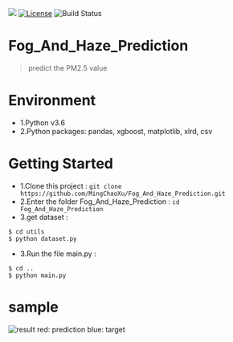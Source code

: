 ![](https://github.com/MingChaoXu/Fog_And_Haze_Prediction/tree/master/docs/logo.png)
[![License](https://img.shields.io/badge/License-MIT-blue.svg)](https://github.com/MingChaoXu/Fog_And_Haze_Prediction/blob/master/LICENSE) 
![Build Status](https://img.shields.io/appveyor/ci/gruntjs/grunt/master.svg)
# Fog_And_Haze_Prediction
> predict the PM2.5 value
# Environment
* 1.Python v3.6 
* 2.Python packages: pandas, xgboost, matplotlib, xlrd, csv

# Getting Started
* 1.Clone this project : `git clone https://github.com/MingChaoXu/Fog_And_Haze_Prediction.git`
* 2.Enter the folder Fog_And_Haze_Prediction : `cd Fog_And_Haze_Prediction`
* 3.get dataset : 
```
$ cd utils
$ python dataset.py
```
* 3.Run the file main.py : 
```
$ cd ..
$ python main.py
```
# sample
![result](https://github.com/MingChaoXu/Fog_And_Haze_Prediction/blob/master/result.png)
red: prediction
blue: target